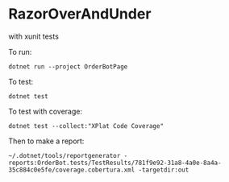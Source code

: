 # RazorOverAndUnder
with xunit tests

To run:

```
dotnet run --project OrderBotPage

```

To test:

```
dotnet test
```

To test with coverage:

```
dotnet test --collect:"XPlat Code Coverage"
```

Then to make a report:

```
~/.dotnet/tools/reportgenerator -reports:OrderBot.tests/TestResults/781f9e92-31a8-4a0e-8a4a-35c884c0e5fe/coverage.cobertura.xml -targetdir:out
```
